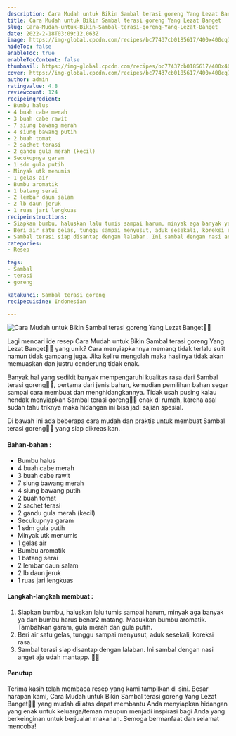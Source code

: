 ```yaml
---
description: Cara Mudah untuk Bikin Sambal terasi goreng Yang Lezat Banget"
title: Cara Mudah untuk Bikin Sambal terasi goreng Yang Lezat Banget
slug: Cara-Mudah-untuk-Bikin-Sambal-terasi-goreng-Yang-Lezat-Banget
date: 2022-2-18T03:09:12.063Z
image: https://img-global.cpcdn.com/recipes/bc77437cb0185617/400x400cq70/photo.jpg
hideToc: false
enableToc: true
enableTocContent: false
thumbnail: https://img-global.cpcdn.com/recipes/bc77437cb0185617/400x400cq70/photo.jpg
cover: https://img-global.cpcdn.com/recipes/bc77437cb0185617/400x400cq70/photo.jpg
author: admin
ratingvalue: 4.8
reviewcount: 124
recipeingredient:
- Bumbu halus
- 4 buah cabe merah
- 3 buah cabe rawit
- 7 siung bawang merah
- 4 siung bawang putih
- 2 buah tomat
- 2 sachet terasi
- 2 gandu gula merah (kecil)
- Secukupnya garam
- 1 sdm gula putih
- Minyak utk menumis
- 1 gelas air
- Bumbu aromatik
- 1 batang serai
- 2 lembar daun salam
- 2 lb daun jeruk
- 1 ruas jari lengkuas
recipeinstructions:
- Siapkan bumbu, haluskan lalu tumis sampai harum, minyak aga banyak ya dan bumbu harus benar2 matang. Masukkan bumbu aromatik. Tambahkan garam, gula merah dan gula putih.
- Beri air satu gelas, tunggu sampai menyusut, aduk sesekali, koreksi rasa.
- Sambal terasi siap disantap dengan lalaban. Ini sambal dengan nasi anget aja udah mantapp. 🤤🥰
categories:
- Resep

tags:
- Sambal
- terasi
- goreng

katakunci: Sambal terasi goreng
recipecuisine: Indonesian

---
```


![Cara Mudah untuk Bikin Sambal terasi goreng Yang Lezat Banget👩‍🍳](https://img-global.cpcdn.com/recipes/bc77437cb0185617/400x400cq70/photo.jpg)

Lagi mencari ide resep Cara Mudah untuk Bikin Sambal terasi goreng Yang Lezat Banget👩‍🍳 yang unik? Cara menyiapkannya memang tidak terlalu sulit namun tidak gampang juga. Jika keliru mengolah maka hasilnya tidak akan memuaskan dan justru cenderung tidak enak.

Banyak hal yang sedikit banyak mempengaruhi kualitas rasa dari Sambal terasi goreng👩‍🍳, pertama dari jenis bahan, kemudian pemilihan bahan segar sampai cara membuat dan menghidangkannya. Tidak usah pusing kalau hendak menyiapkan Sambal terasi goreng👩‍🍳 enak di rumah, karena asal sudah tahu triknya maka hidangan ini bisa jadi sajian spesial.

Di bawah ini ada beberapa cara mudah dan praktis untuk membuat Sambal terasi goreng👩‍🍳 yang siap dikreasikan.

<!--inarticleads1-->

#### Bahan-bahan :

- Bumbu halus
- 4 buah cabe merah
- 3 buah cabe rawit
- 7 siung bawang merah
- 4 siung bawang putih
- 2 buah tomat
- 2 sachet terasi
- 2 gandu gula merah (kecil)
- Secukupnya garam
- 1 sdm gula putih
- Minyak utk menumis
- 1 gelas air
- Bumbu aromatik
- 1 batang serai
- 2 lembar daun salam
- 2 lb daun jeruk
- 1 ruas jari lengkuas

<!--inarticleads2-->

#### Langkah-langkah membuat :

1. Siapkan bumbu, haluskan lalu tumis sampai harum, minyak aga banyak ya dan bumbu harus benar2 matang. Masukkan bumbu aromatik. Tambahkan garam, gula merah dan gula putih.
1. Beri air satu gelas, tunggu sampai menyusut, aduk sesekali, koreksi rasa.
1. Sambal terasi siap disantap dengan lalaban. Ini sambal dengan nasi anget aja udah mantapp. 🤤🥰

#### Penutup

Terima kasih telah membaca resep yang kami tampilkan di sini. Besar harapan kami, Cara Mudah untuk Bikin Sambal terasi goreng Yang Lezat Banget👩‍🍳 yang mudah di atas dapat membantu Anda menyiapkan hidangan yang enak untuk keluarga/teman maupun menjadi inspirasi bagi Anda yang berkeinginan untuk berjualan makanan. Semoga bermanfaat dan selamat mencoba!